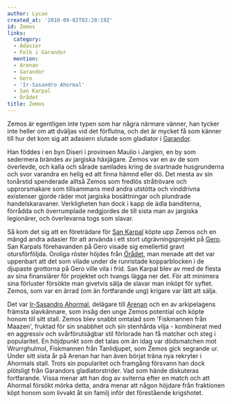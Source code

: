 ```yaml
---
author: Lycan
created_at: '2010-09-02T02:28:19Z'
id: Zemos
links:
  category:
  - Adasier
  - Folk i Garandor
  mention:
  - Arenan
  - Garandor
  - Gero
  - 'Ir-Sasandro Ahormal'
  - San Karpal
  - Örådet
title: Zemos
---
```


Zemos är egentligen inte typen som har några närmare vänner, han tycker inte heller om att dväljas
vid det förflutna, och det är mycket få som känner till hur det kom sig att adasiern slutade som
gladiator i [Garandor].

Han föddes i en byn Diseri i provinsen Maulio i Jargien, en by som sedermera brändes av jargiska
häxjägare. Zemos var en av de som överlevde, och kalla och sårade samlades kring de svartnade
husgrunderna och svor varandra en helig ed att finna hämnd eller dö. Det mesta av sin tonårstid
spenderade alltså Zemos som fredlös stråtrövare och upprorsmakare som tillsammans med andra utstötta
och vinddrivna existenser gjorde räder mot jargiska bosättningar och plundrade handelskaravaner.
Verkligheten han dock i kapp de ädla banditerna, förrådda och överrumplade nedgjordes de till sista
man av jargiska legionärer, och överlevarna togs som slavar.

Så kom det sig att en företrädare för [San Karpal] köpte upp Zemos och en mängd andra adasier för
att använda i ett stort utgrävningsprojekt på [Gero]. San Karpals förehavanden på Gero visade sig
emellertid gravt otursförföljda. Oroliga röster höjdes från [Örådet], man menade att det var
uppenbart att det som vilade under de runristade kopparblocken i de djupaste grottorna på Gero ville
vila i frid. San Karpal blev av med de flesta av sina finansiärer för projektet och tvangs lägga ner
det. För att minimera sina förluster försökte man givetvis sälja de slavar man inköpt för syftet.
Zemos, som var en ärrad (om än fortfarande ung) krigare var lätt att sälja.

Det var [Ir-Sasandro Ahormal], delägare till [Arenan] och en av arkipelagens främsta slavkännare,
som insåg den unge Zemos potential och köpte honom till sitt stall. Zemos blev snabbt omtalad som
'Fiskmannen från Maazen', fruktad för sin snabbhet och sin stenhårda vilja - kombinerat med en
aggressiv och svårförutsägbar stil förlorade han få matcher och steg i popularitet. En höjdpunkt som
det talas om än idag var dödsmatchen mot Wrurrghulmol, Fiskmannen från Tanlidjupet, som Zemos gick
segrande ur. Under sitt sista år på Arenan har han även börjat träna nya rekryter i Ahormals stall.
Trots sin popularitet och framgång försvann han dock plötsligt från Garandors gladiatorstrider. Vad
som hände diskuteras fortfarande. Vissa menar att han dog av sviterna efter en match och att Ahormal
försökt mörka detta, andra menar att någon höjdare från fraktionen köpt honom som livvakt åt sin
familj inför det förestående krigshotet.

  [Garandor]: Garandor
  [San Karpal]: San_Karpal
  [Gero]: Gero
  [Örådet]: Örådet
  [Ir-Sasandro Ahormal]: Ir-Sasandro_Ahormal
  [Arenan]: Arenan